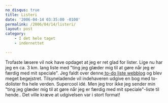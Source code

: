 ```yaml
---
no_disqus: true
title: Listeri
date: '2006-04-14 03:35:00 -0100'
permalink: /2006/04/14/listeri/
layout: post
category:
    - I det hele taget
    - indernettet

---
```

Trofaste læsere vil nok have opdaget at jeg er ret glad for lister. Lige nu har jeg en ca. 3 km. lang liste med "ting jeg glæder mig til at gøre når jeg er færdig med mit speciale". Jeg faldt over denne[ to-do liste webblog](http://www.todolistblog.com/) og blev meget begejstret. Tilsyneladende vil indehaveren udgive en bog med to-dolister fra hele verden. Supercool idé. Men jeg tror ikke jeg sender min "ting jeg glæder mig til at gøre når jeg er færdig med mit speciale"-liste til hende.. Det ville kræve at udgivelsen var i stort format!

